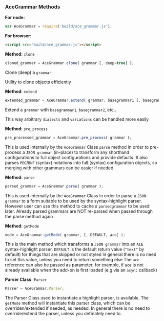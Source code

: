 

### AceGrammar Methods

__For node:__

```javascript
var AceGrammar = require('build/ace_grammar.js');
```

__For browser:__

```html
<script src="build/ace_grammar.js"></script>
```




__Method__: `clone`

```javascript
cloned_grammar = AceGrammar.clone( grammar [, deep=true] );
```

Clone (deep) a `grammar`

Utility to clone objects efficiently
    


__Method__: `extend`

```javascript
extended_grammar = AceGrammar.extend( grammar, basegrammar1 [, basegrammar2, ..] );
```

Extend a `grammar` with `basegrammar1`, `basegrammar2`, etc..

This way arbitrary `dialects` and `variations` can be handled more easily
    


__Method__: `pre_process`

```javascript
pre_processed_grammar = AceGrammar.pre_process( grammar );
```

This is used internally by the `AceGrammar` Class `parse` method
In order to pre-process a `JSON grammar` (in-place) to transform any shorthand configurations to full object configurations and provide defaults.
It also parses `PEG`/`BNF` (syntax) notations into full (syntax) configuration objects, so merging with other grammars can be easier if needed.
    


__Method__: `parse`

```javascript
parsed_grammar = AceGrammar.parse( grammar );
```

This is used internally by the `AceGrammar` Class
In order to parse a `JSON grammar` to a form suitable to be used by the syntax-highlight parser.
However user can use this method to cache a `parsedgrammar` to be used later.
Already parsed grammars are NOT re-parsed when passed through the parse method again
    


__Method__: `getMode`

```javascript
mode = AceGrammar.getMode( grammar, [, DEFAULT, ace] );
```

This is the main method which transforms a `JSON grammar` into an `ACE` syntax-highlight parser.
`DEFAULT` is the default return value (`"text"` by default) for things that are skipped or not styled
In general there is no need to set this value, unless you need to return something else
The `ace` reference can also be passed as parameter, for example,
if `ace` is not already available when the add-on is first loaded (e.g via an `async` callback)
    


__Parser Class__: `Parser`

```javascript
Parser = AceGrammar.Parser;
```

The Parser Class used to instantiate a highlight parser, is available.
The `getMode` method will instantiate this parser class, which can be overriden/extended if needed, as needed.
In general there is no need to override/extend the parser, unless you definately need to.
    